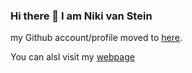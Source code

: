 ### Hi there 👋 I am Niki van Stein

my Github account/profile moved to [here](https://github.com/nikivanstein).

You can alsl visit my [webpage](http://www.nikivanstein.nl)

<!--
**basvanstein/basvanstein** is a ✨ _special_ ✨ repository because its `README.md` (this file) appears on your GitHub profile.

Here are some ideas to get you started:

- 🔭 I’m currently working on ...
- 🌱 I’m currently learning ...
- 👯 I’m looking to collaborate on ...
- 🤔 I’m looking for help with ...
- 💬 Ask me about ...
- 📫 How to reach me: ...
- 😄 Pronouns: ...
- ⚡ Fun fact: ...
-->
